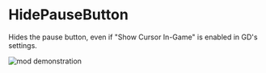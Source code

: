 # HidePauseButton

Hides the pause button, even if "Show Cursor In-Game" is enabled in GD's settings.

![mod demonstration](github.com/RayDeeUx/HidePauseButton/blob/main/resources/image.png)